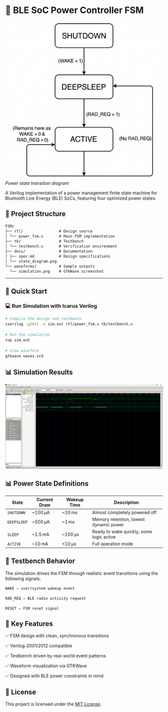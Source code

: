 # 🔋 BLE SoC Power Controller FSM

![State Diagram](docs/fsm1.png)  
*Power state transition diagram*

A Verilog implementation of a power management finite state machine for Bluetooth Low Energy (BLE) SoCs, featuring four optimized power states.

## 📁 Project Structure
```
FSM/
├── rtl/                # Design source
│ └── power_fsm.v       # Main FSM implementation
├── tb/                 # Testbench
│ └── testbench.v       # Verification environment
├── docs/               # Documentation
│ ├── spec.md           # Design specifications
│ └── state_diagram.png
└── waveforms/          # Sample outputs
  └── simulation.png    # GTKWave screenshot
```


---

## 🚀 Quick Start

### 💻 Run Simulation with Icarus Verilog

```bash
# Compile the design and testbench
iverilog -g2012 -o sim.out rtl/power_fsm.v tb/testbench.v

# Run the simulation
vvp sim.out

# View waveform 
gtkwave waves.vcd
```

## 📊 Simulation Results
![GTKWave Screenshot](docs/waveform/simulation_waveform.png)  


## 📊 Power State Definitions

| State       | Current Draw | Wakeup Time | Description                              |
| ----------- | ------------ | ----------- | ---------------------------------------- |
| `SHUTDOWN`  | \~100 μA     | \~10 ms     | Almost completely powered off            |
| `DEEPSLEEP` | \~500 μA     | \~1 ms      | Memory retention, lowest dynamic power   |
| `SLEEP`     | \~1.5 mA     | \~100 μs    | Ready to wake quickly, some logic active |
| `ACTIVE`    | \~10 mA      | <10 μs      | Full operation mode                      |

## 🧪 Testbench Behavior

The simulation drives the FSM through realistic event transitions using the following signals:

    WAKE — user/system wakeup event

    RAD_REQ — BLE radio activity request

    RESET — FSM reset signal

## 🧠 Key Features

✅ FSM design with clean, synchronous transitions

✅ Verilog-2001/2012 compatible

✅ Testbench driven by real-world event patterns

✅ Waveform visualization via GTKWave

✅ Designed with BLE power constraints in mind



## 📄 License

This project is licensed under the [MIT License](LICENSE).
